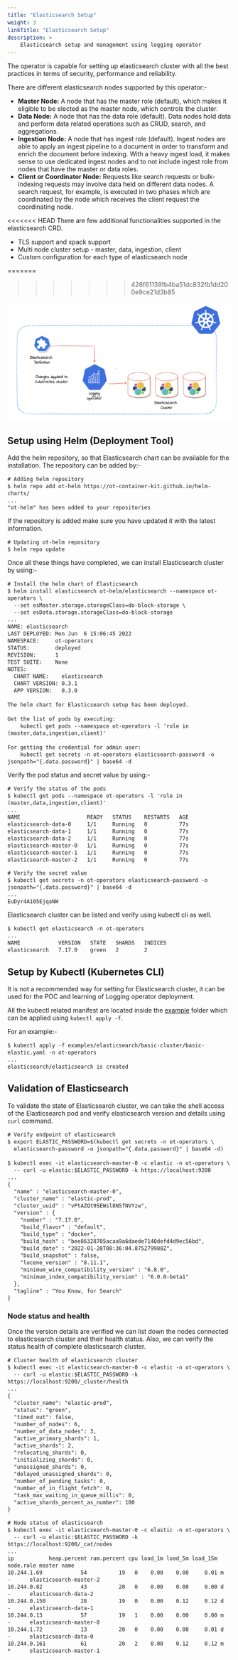```yaml
---
title: "Elasticsearch Setup"
weight: 3
linkTitle: "Elasticsearch Setup"
description: >
    Elasticsearch setup and management using logging operator
---
```


The operator is capable for setting up elasticsearch cluster with all the best practices in terms of security, performance and reliability.

There are different elasticsearch nodes supported by this operator:-

- **Master Node:** A node that has the master role (default), which makes it eligible to be elected as the master node, which controls the cluster.
- **Data Node:** A node that has the data role (default). Data nodes hold data and perform data related operations such as CRUD, search, and aggregations.
- **Ingestion Node:** A node that has ingest role (default). Ingest nodes are able to apply an ingest pipeline to a document in order to transform and enrich the document before indexing. With a heavy ingest load, it makes sense to use dedicated ingest nodes and to not include ingest role from nodes that have the master or data roles.
- **Client or Coordinator Node:** Requests like search requests or bulk-indexing requests may involve data held on different data nodes. A search request, for example, is executed in two phases which are coordinated by the node which receives the client request the coordinating node.

<<<<<<< HEAD
There are few additional functionalities supported in the elasticsearch CRD.

- TLS support and xpack support
- Multi node cluster setup - master, data, ingestion, client
- Custom configuration for each type of elasticsearch node

=======
>>>>>>> 426f61139fb4ba51dc832fb1dd200e9ce21d3b85
<div align="center">
    <img src="https://github.com/OT-CONTAINER-KIT/logging-operator/blob/master/static/es-architecture.png?raw=true">
</div>

## Setup using Helm (Deployment Tool)

Add the helm repository, so that Elasticsearch chart can be available for the installation. The repository can be added by:-

```shell
# Adding helm repository
$ helm repo add ot-helm https://ot-container-kit.github.io/helm-charts/
...
"ot-helm" has been added to your repositories
```

If the repository is added make sure you have updated it with the latest information.

```shell
# Updating ot-helm repository
$ helm repo update
```

Once all these things have completed, we can install Elasticsearch cluster by using:-

```shell
# Install the helm chart of Elasticsearch
$ helm install elasticsearch ot-helm/elasticsearch --namespace ot-operators \
  --set esMaster.storage.storageClass=do-block-storage \
  --set esData.storage.storageClass=do-block-storage
...
NAME: elasticsearch
LAST DEPLOYED: Mon Jun  6 15:06:45 2022
NAMESPACE:     ot-operators
STATUS:        deployed
REVISION:      1
TEST SUITE:    None
NOTES:
  CHART NAME:    elasticsearch
  CHART VERSION: 0.3.1
  APP VERSION:   0.3.0

The helm chart for Elasticsearch setup has been deployed.

Get the list of pods by executing:
    kubectl get pods --namespace ot-operators -l 'role in (master,data,ingestion,client)'

For getting the credential for admin user:
    kubectl get secrets -n ot-operators elasticsearch-password -o jsonpath="{.data.password}" | base64 -d
```

Verify the pod status and secret value by using:-

```shell
# Verify the status of the pods
$ kubectl get pods --namespace ot-operators -l 'role in (master,data,ingestion,client)'
...
NAME                     READY   STATUS    RESTARTS   AGE
elasticsearch-data-0     1/1     Running   0          77s
elasticsearch-data-1     1/1     Running   0          77s
elasticsearch-data-2     1/1     Running   0          77s
elasticsearch-master-0   1/1     Running   0          77s
elasticsearch-master-1   1/1     Running   0          77s
elasticsearch-master-2   1/1     Running   0          77s
```

```shell
# Verify the secret value
$ kubectl get secrets -n ot-operators elasticsearch-password -o jsonpath="{.data.password}" | base64 -d
...
EuDyr4A105EjqaNW
```

Elasticsearch cluster can be listed and verify using kubectl cli as well.

```shell
$ kubectl get elasticsearch -n ot-operators
...
NAME            VERSION   STATE   SHARDS   INDICES
elasticsearch   7.17.0    green   2        2
```

## Setup by Kubectl (Kubernetes CLI)

It is not a recommended way for setting for Elasticsearch cluster, it can be used for the POC and learning of Logging operator deployment.

All the kubectl related manifest are located inside the [example](https://github.com/OT-CONTAINER-KIT/logging-operator/tree/master/examples/elasticsearch) folder which can be applied using `kubectl apply -f`.

For an example:-

```shell
$ kubectl apply -f examples/elasticsearch/basic-cluster/basic-elastic.yaml -n ot-operators
...
elasticsearch/elasticsearch is created
```

## Validation of Elasticsearch

To validate the state of Elasticsearch cluster, we can take the shell access of the Elasticsearch pod and verify elasticsearch version and details using `curl` command.

```shell
# Verify endpoint of elasticsearch
$ export ELASTIC_PASSWORD=$(kubectl get secrets -n ot-operators \
  elasticsearch-password -o jsonpath="{.data.password}" | base64 -d)

$ kubectl exec -it elasticsearch-master-0 -c elastic -n ot-operators \
  -- curl -u elastic:$ELASTIC_PASSWORD -k https://localhost:9200
...
{
  "name" : "elasticsearch-master-0",
  "cluster_name" : "elastic-prod",
  "cluster_uuid" : "vPtAZQt9SEWsl8NSfNVYzw",
  "version" : {
    "number" : "7.17.0",
    "build_flavor" : "default",
    "build_type" : "docker",
    "build_hash" : "bee86328705acaa9a6daede7140defd4d9ec56bd",
    "build_date" : "2022-01-28T08:36:04.875279988Z",
    "build_snapshot" : false,
    "lucene_version" : "8.11.1",
    "minimum_wire_compatibility_version" : "6.8.0",
    "minimum_index_compatibility_version" : "6.0.0-beta1"
  },
  "tagline" : "You Know, for Search"
}
```

### Node status and health

Once the version details are verified we can list down the nodes connected to elasticsearch cluster and their health status. Also, we can verify the status health of complete elasticsearch cluster.

```shell
# Cluster health of elasticsearch cluster
$ kubectl exec -it elasticsearch-master-0 -c elastic -n ot-operators \
  -- curl -u elastic:$ELASTIC_PASSWORD -k https://localhost:9200/_cluster/health
...
{
  "cluster_name": "elastic-prod",
  "status": "green",
  "timed_out": false,
  "number_of_nodes": 6,
  "number_of_data_nodes": 3,
  "active_primary_shards": 1,
  "active_shards": 2,
  "relocating_shards": 0,
  "initializing_shards": 0,
  "unassigned_shards": 0,
  "delayed_unassigned_shards": 0,
  "number_of_pending_tasks": 0,
  "number_of_in_flight_fetch": 0,
  "task_max_waiting_in_queue_millis": 0,
  "active_shards_percent_as_number": 100
}
```

```shell
# Node status of elasticsearch
$ kubectl exec -it elasticsearch-master-0 -c elastic -n ot-operators \
  -- curl -u elastic:$ELASTIC_PASSWORD -k https://localhost:9200/_cat/nodes
...
ip           heap.percent ram.percent cpu load_1m load_5m load_15m node.role master name
10.244.1.69            54          19   0    0.00    0.00     0.01 m         -      elasticsearch-master-2
10.244.0.82            43          20   0    0.00    0.00     0.00 d         -      elasticsearch-data-2
10.244.0.150           28          19   0    0.00    0.12     0.12 d         -      elasticsearch-data-1
10.244.0.13            57          19   1    0.00    0.00     0.00 m         -      elasticsearch-master-0
10.244.1.72            13          20   0    0.00    0.00     0.01 d         -      elasticsearch-data-0
10.244.0.161           61          20   2    0.00    0.12     0.12 m         *      elasticsearch-master-1
```